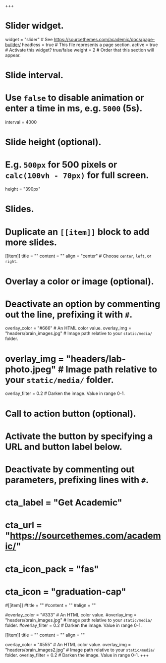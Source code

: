 +++
# Slider widget.
widget = "slider"  # See https://sourcethemes.com/academic/docs/page-builder/
headless = true # This file represents a page section.
active = true # Activate this widget? true/false
weight = 2  # Order that this section will appear.

# Slide interval.
# Use `false` to disable animation or enter a time in ms, e.g. `5000` (5s).
interval = 4000

# Slide height (optional).
# E.g. `500px` for 500 pixels or `calc(100vh - 70px)` for full screen.
height = "390px"

# Slides.
# Duplicate an `[[item]]` block to add more slides.
[[item]]
  title = ""
  content = ""
  align = "center"  # Choose `center`, `left`, or `right`.

  # Overlay a color or image (optional).
  #   Deactivate an option by commenting out the line, prefixing it with `#`.
  overlay_color = "#666"  # An HTML color value.
  overlay_img = "headers/brain_images.jpg"  # Image path relative to your `static/media/` folder.
  # overlay_img = "headers/lab-photo.jpeg"  # Image path relative to your `static/media/` folder.
  overlay_filter = 0.2  # Darken the image. Value in range 0-1.

  # Call to action button (optional).
  #   Activate the button by specifying a URL and button label below.
  #   Deactivate by commenting out parameters, prefixing lines with `#`.
  # cta_label = "Get Academic"
  # cta_url = "https://sourcethemes.com/academic/"
  # cta_icon_pack = "fas"
  # cta_icon = "graduation-cap"

#[[item]]
  #title = ""
  #content = ""
  #align = ""

  #overlay_color = "#333"  # An HTML color value.
  #overlay_img = "headers/brain_images.jpg"  # Image path relative to your `static/media/` folder.
  #overlay_filter = 0.2  # Darken the image. Value in range 0-1.
  
[[item]]
  title = ""
  content = ""
  align = ""

  overlay_color = "#555"  # An HTML color value.
  overlay_img = "headers/brain_images2.jpg"  # Image path relative to your `static/media/` folder.
  overlay_filter = 0.2  # Darken the image. Value in range 0-1.
+++
